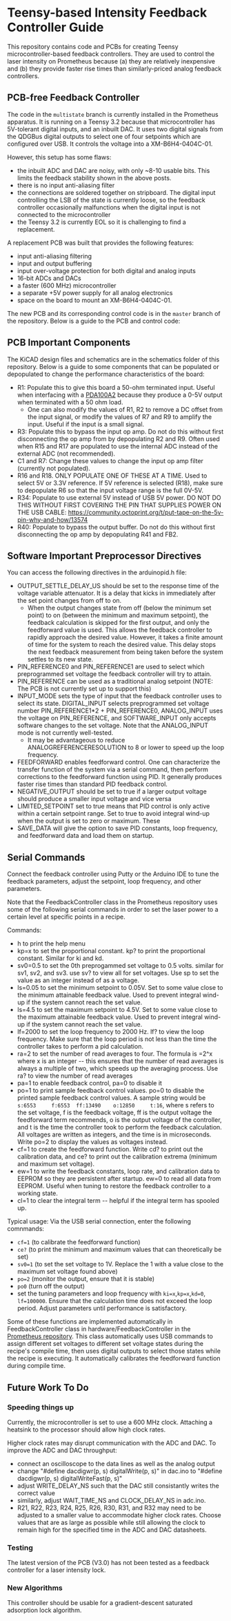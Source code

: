# Teensy-based Intensity Feedback Controller Guide

This repository contains code and PCBs for creating Teensy microcontroller-based feedback controllers. They are used to control the laser intensity on Prometheus because (a) they are relatively inexpensive and (b) they provide faster rise times than similarly-priced analog feedback controllers.

## PCB-free Feedback Controller

The code in the `multistate` branch is currently installed in the Prometheus apparatus. It is running on a Teensy 3.2 because that microcontroller has 5V-tolerant digital inputs, and an inbuilt DAC. It uses two digital signals from the QDGBus digital outputs to select one of four setpoints which are configured over USB. It controls the voltage into a XM-B6H4-0404C-01.

However, this setup has some flaws:
* the inbuilt ADC and DAC are noisy, with only ~8-10 usable bits. This limits the feedback stability shown in the above posts.
* there is no input anti-aliasing filter
* the connections are soldered together on stripboard. The digital input controlling the LSB of the state is currently loose, so the feedback controller occasionally malfunctions when the digital input is not connected to the microcontroller
* the Teensy 3.2 is currently EOL so it is challenging to find a replacement.

A replacement PCB was built that provides the following features:
* input anti-aliasing filtering
* input and output buffering
* input over-voltage protection for both digital and analog inputs
* 16-bit ADCs and DACs
* a faster (600 MHz) microcontroller
* a separate +5V power supply for all analog electronics
* space on the board to mount an XM-B6H4-0404C-01.

The new PCB and its corresponding control code is in the `master` branch of the repository. Below is a guide to the PCB and control code:

## PCB Important Components
The KiCAD design files and schematics are in the schematics folder of this repository. Below is a guide to some components that can be populated or depopulated to change the performance characteristics of the board:
* R1: Populate this to give this board a 50-ohm terminated input. Useful when interfacing with a [PDA100A2](https://www.thorlabs.com/thorproduct.cfm?partnumber=PDA100A2) because they produce a 0-5V output when terminated with a 50 ohm load.
  * One can also modify the values of R1, R2 to remove a DC offset from the input signal, or modify the values of R7 and R9 to amplify the input. Useful if the input is a small signal.
* R3: Populate this to bypass the input op amp. Do not do this without first disconnecting the op amp from by depopulating R2 and R9. Often used when R15 and R17 are populated to use the internal ADC instead of the external ADC (not recommended).
* C1 and R7: Change these values to change the input op amp filter (currently not populated).
* R16 and R18. ONLY POPULATE ONE OF THESE AT A TIME. Used to select 5V or 3.3V reference. If 5V reference is selected (R18), make sure to depopulate R6 so that the input voltage range is the full 0V-5V.
* R34: Populate to use external 5V instead of USB 5V power. DO NOT DO THIS WITHOUT FIRST COVERING THE PIN THAT SUPPLIES POWER ON THE USB CABLE: https://community.octoprint.org/t/put-tape-on-the-5v-pin-why-and-how/13574
* R40: Populate to bypass the output buffer. Do not do this without first disconnecting the op amp by depopulating R41 and FB2.


## Software Important Preprocessor Directives
You can access the following directives in the arduinopid.h file:
* OUTPUT_SETTLE_DELAY_US should be set to the response time of the voltage variable attenuator. It is a delay that kicks in immediately after the set point changes from off to on.
  * When the output changes state from off (below the minimum set point) to on (between the minimum and maximum setpoint), the feedback calculation is skipped for the first output, and only the feedforward value is used. This allows the feedback controller to rapidly approach the desired value. However, it takes a finite amount of time for the system to reach the desired value. This delay stops the next feedback measurement from being taken before the system settles to its new state.
* PIN_REFERENCE0 and PIN_REFERENCE1 are used to select which preprogrammed set voltage the feedback controller will try to attain.
* PIN_REFERENCE can be used as a traditional analog setpoint (NOTE: The PCB is not currently set up to support this)
* INPUT_MODE sets the type of input that the feedback controller uses to select its state. DIGITAL_INPUT selects preprogrammed set voltage number PIN_REFERENCE1*2 + PIN_REFERENCE0, ANALOG_INPUT uses the voltage on PIN_REFERENCE, and SOFTWARE_INPUT only accepts software changes to the set voltage. Note that the ANALOG_INPUT mode is not currently well-tested.
  * It may be advantageous to reduce ANALOGREFERENCERESOLUTION to 8 or lower to speed up the loop frequency.
* FEEDFORWARD enables feedforward control. One can characterize the transfer function of the system via a serial command, then perform corrections to the feedforward function using PID. It generally produces faster rise times than standard PID feedback control.
* NEGATIVE_OUTPUT should be set to true if a larger output voltage should produce a smaller input voltage and vice versa
* LIMITED_SETPOINT set to true means that PID control is only active within a certain setpoint range. Set to true to avoid integral wind-up when the output is set to zero or maximum. These
* SAVE_DATA will give the option to save PID constants, loop frequency, and feedforward data and load them on startup.

## Serial Commands
Connect the feedback controller using Putty or the Arduino IDE to tune the feedback parameters, adjust the setpoint, loop frequency, and other parameters.

Note that the FeedbackController class in the Prometheus repository uses some of the following serial commands in order to set the laser power to a certain level at specific points in a recipe.

Commands:
* h to print the help menu
* kp=x to set the proportional constant. kp? to print the proportional constant. Similar for ki and kd.
* sv0=0.5 to set the 0th preprogammed set voltage to 0.5 volts. similar for sv1, sv2, and sv3. use sv? to view all for set voltages. Use sp to set the value as an integer instead of as a voltage.
* ls=0.05 to set the minimum setpoint to 0.05V. Set to some value close to the minimum attainable feedback value. Used to prevent integral wind-up if the system cannot reach the set value.
* ls=4.5 to set the maximum setpoint to 4.5V. Set to some value close to the maximum attainable feedback value. Used to prevent integral wind-up if the system cannot reach the set value.
* lf=2000 to set the loop frequency to 2000 Hz. lf? to view the loop frequency. Make sure that the loop period is not less than the time the controller takes to perform a pid calculation.
* ra=2 to set the number of read averages to four. The formula is <read averages>=2^x where x is an integer -- this ensures that the number of read averages is always a multiple of two, which speeds up the averaging process. Use ra? to view the number of read averages
* pa=1 to enable feedback control, pa=0 to disable it
* po=1 to print sample feedback control values. po=0 to disable the printed sample feedback control values. A sample string would be `s:6553	 f:6553	 ff:13490	 o:12850	 t:16`, where s refers to the set voltage, f is the feedback voltage, ff is the output voltage the feedforward term recommends, o is the output voltage of the controller, and t is the time the controller took to perform the feedback calculation. All voltages are written as integers, and the time is in microseconds. Write po=2 to display the values as voltages instead.
* cf=1 to create the feedforward function. Write cd? to print out the calibration data, and ce? to print out the calibration extrema (minimum and maximum set voltage).
* ew=1 to write the feedback constants, loop rate, and calibration data to EEPROM so they are persistent after startup. ew=0 to read all data from EEPROM. Useful when tuning to restore the feedback controller to a working state.
* cl=1 to clear the integral term -- helpful if the integral term has spooled up.

Typical usage:
Via the USB serial connection, enter the following comnmands:
* `cf=1` (to calibrate the feedforward function)
* `ce?` (to print the minimum and maximum values that can theoretically be set)
* `sv0=1` (to set the set voltage to 1V. Replace the 1 with a value close to the maximum set voltage found above)
* `po=2` (monitor the output, ensure that it is stable)
* `po0` (turn off the output)
* set the tuning parameters and loop frequency with `ki=x`,`kp=x`,`kd=0`, `lf=100000`. Ensure that the calculation time does not exceed the loop period. Adjust parameters until performance is satisfactory.

Some of these functions are implemented automatically in FeedbackController class in hardware/FeedbackController in the [Prometheus repository](https://qdg-code.phas.ubc.ca:2633/Perrin/PrometheusPython). This class automatically uses USB commands to assign different set voltages to different set voltage states during the recipe's compile time, then uses digital outputs to select those states while the recipe is executing. It automatically calibrates the feedforward function during compile time.

## Future Work To Do
### Speeding things up
Currently, the microcontroller is set to use a 600 MHz clock. Attaching a heatsink to the processor should allow high clock rates.

Higher clock rates may disrupt communication with the ADC and DAC. To improve the ADC and DAC throughput:
* connect an oscilloscope to the data lines as well as the analog output
* change "#define dacdigwr(p, s) digitalWrite(p, s)" in dac.ino to "#define dacdigwr(p, s) digitalWriteFast(p, s)"
* adjust WRITE_DELAY_NS such that the DAC still consistantly writes the correct value
* similarly, adjust WAIT_TIME_NS and CLOCK_DELAY_NS in adc.ino.
* R21, R22, R23, R24, R25, R26, R30, R31, and R32 may need to be adjusted to a smaller value to accommodate higher clock rates. Choose values that are as large as possible while still allowing the clock to remain high for the specified time in the ADC and DAC datasheets.

### Testing
The latest version of the PCB (V3.0) has not been tested as a feedback controller for a laser intensity lock.

### New Algorithms
This controller should be usable for a gradient-descent saturated adsorption lock algorithm.
